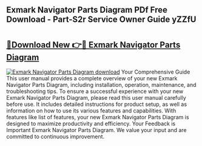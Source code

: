 ## Exmark Navigator Parts Diagram PDf Free Download - Part-S2r Service Owner Guide yZZfU

# <h2><a href="http://dfhuhte.blite.top/?on=Exmark+Navigator+Parts+Diagram">🔗Download New 👉🔴 Exmark Navigator Parts Diagram</a></h2>

[![Exmark Navigator Parts Diagram download](https://i.imgur.com/lujVjoI.png)](http://dfhuhte.blite.top/?on=Exmark+Navigator+Parts+Diagram)
Your Comprehensive Guide This user manual provides a complete overview of your new Exmark Navigator Parts Diagram, including installation, operation, maintenance, and troubleshooting tips. To ensure a successful experience with your new Exmark Navigator Parts Diagram, please read this user manual carefully before use. It includes detailed instructions for product setup, as well as information on how to use its various features and capabilities. With features like list of features, your new Exmark Navigator Parts Diagram is designed to maximize productivity and efficiency. Your Feedback is Important Exmark Navigator Parts Diagram. We value your input and are committed to continuous improvement.
